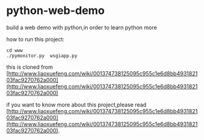 python-web-demo
===============

build a web demo with python,in order to learn python more

how to run this project:

	cd www
	./pymonitor.py  wsgiapp.py

this is cloned from [http://www.liaoxuefeng.com/wiki/001374738125095c955c1e6d8bb493182103fac9270762a000](http://www.liaoxuefeng.com/wiki/001374738125095c955c1e6d8bb493182103fac9270762a000)

if you want to know more about this project,please read [http://www.liaoxuefeng.com/wiki/001374738125095c955c1e6d8bb493182103fac9270762a000](http://www.liaoxuefeng.com/wiki/001374738125095c955c1e6d8bb493182103fac9270762a000).
